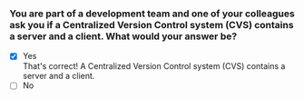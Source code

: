 ### You are part of a development team and one of your colleagues ask you if a Centralized Version Control system (CVS) contains a server and a client. What would your answer be?

- [x] Yes <br>
      That's correct! A Centralized Version Control system (CVS) contains a server and a client.
- [ ] No
